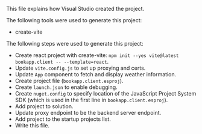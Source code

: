 This file explains how Visual Studio created the project.

The following tools were used to generate this project:
- create-vite

The following steps were used to generate this project:
- Create react project with create-vite: `npm init --yes vite@latest bookapp.client -- --template=react`.
- Update `vite.config.js` to set up proxying and certs.
- Update `App` component to fetch and display weather information.
- Create project file (`bookapp.client.esproj`).
- Create `launch.json` to enable debugging.
- Create `nuget.config` to specify location of the JavaScript Project System SDK (which is used in the first line in `bookapp.client.esproj`).
- Add project to solution.
- Update proxy endpoint to be the backend server endpoint.
- Add project to the startup projects list.
- Write this file.
